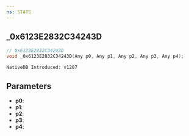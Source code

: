 ```yaml
---
ns: STATS
---
```

## _0x6123E2832C34243D

```c
// 0x6123E2832C34243D
void _0x6123E2832C34243D(Any p0, Any p1, Any p2, Any p3, Any p4);
```

```
NativeDB Introduced: v1207
```

## Parameters
* **p0**:
* **p1**:
* **p2**:
* **p3**:
* **p4**:
